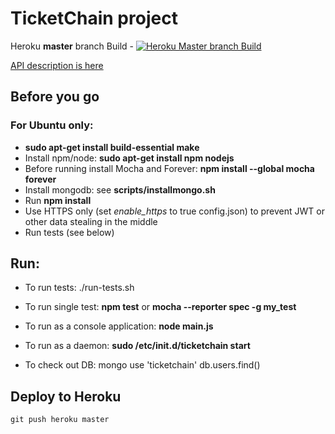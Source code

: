 # TicketChain project

Heroku **master** branch Build - [![Heroku Master branch Build](https://heroku-badge.herokuapp.com/?app=ticketchain-backend)](https://ticketchain-backend.herokuapp.com)

[API description is here](http://docs.ticketchain.apiary.io)

## Before you go
### For Ubuntu only:
* **sudo apt-get install build-essential make**
* Install npm/node: 
     **sudo apt-get install npm nodejs**
* Before running install Mocha and Forever:
     **npm install \-\-global mocha forever**
* Install mongodb: see **scripts/installmongo.sh**
* Run **npm install**
* Use HTTPS only (set *enable_https* to true config.json) to prevent JWT or other data stealing in the middle
* Run tests (see below)

## Run:
* To run tests:
     ./run-tests.sh

* To run single test:
     **npm test**
     or
     **mocha \-\-reporter spec -g my_test**

* To run as a console application:
     **node main.js**

* To run as a daemon:
     **sudo /etc/init.d/ticketchain start**

* To check out DB:
     mongo
     use 'ticketchain'
     db.users.find()

## Deploy to Heroku

```
git push heroku master
```

